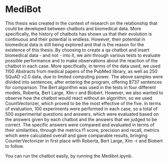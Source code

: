 # MediBot
This thesis was created in the context of research on the relationship that could be developed between chatbots and biomedical data. More specifically, the history of chatbots has shown us that their evolution is continuous and their potential is endless. However, their potential in biomedical data is still being explored and that is the reason for the existence of this thesis. By choosing to create a qa chatbot and insert biomedical data - and not - into it, we aim through various tests to evaluate possible performance and to make observations about the reaction of the chatbot in each case.
More specifically, in terms of the data used, we used 1100 Abstracts from medical papers of the PubMed library, as well as 250 SQuAD v2.0 data, due to limited computing power. The above samples were divided into sentences, after entering the program, offering 8737 sentences for comparison. The Bert algorithm was used in the tests in four different models, Roberta, Bert Large, Xlm-r and Biobert. However, we also wanted to observe how the chatbot would react without an algorithm, so we used CountVectorizer, which proved to be the most effective of the five. In terms of evaluation, 100 experiments were performed in each case, so a total of 500 experimental questions and answers, which were evaluated based on the answers given by each chatbot and the answers that we judged to be correct. The specific answers were compared and evaluated in terms of their similarities, through the metrics f1 score, precision and recall, metrics which were calculated overall and gave comparable results, bringing CounterVectonizer in first place with Roberta, Bert Large, Xlm -r and Biobert to follow.


You can run the chatbot easily, by running the Medibot.ipynb.
